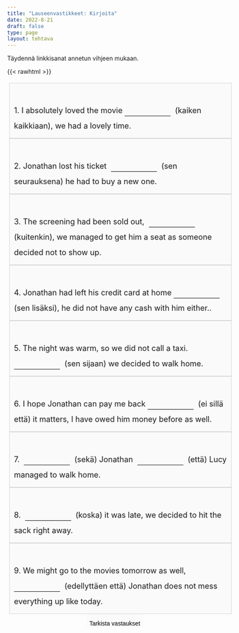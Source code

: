 ```yaml
---
title: "Lauseenvastikkeet: Kirjoita"
date: 2022-8-21
draft: false
type: page
layout: tehtava
---
```


Täydennä linkkisanat annetun vihjeen mukaan.

{{< rawhtml >}}
<div class="tehtava">
<form autocomplete="off">
  <ol>
  
<section>
<br>1. I absolutely loved the movie&nbsp;<li><input id="q1" type="text"/><span></span></li>&nbsp; (kaiken kaikkiaan), we had a lovely time. 
</section>
<section>
<br>2. Jonathan lost his ticket &nbsp;<li><input id="q2" type="text"/><span></span></li>&nbsp; (sen seurauksena) he had to buy a new one.
</section>
<section>
<br>3. The screening had been sold out, &nbsp;<li><input id="q3" type="text"/><span></span></li>&nbsp; (kuitenkin), we managed to get him a seat as someone decided not to show up.
</section>
<section>
<br>4. Jonathan had left his credit card at home&nbsp;<li><input id="q4" type="text"/><span></span></li>&nbsp; (sen lisäksi), he did not have any cash with him either..
</section>
<section>
<br>5. The night was warm, so we did not call a taxi. &nbsp;<li><input id="q5" type="text"/><span></span></li>&nbsp; (sen sijaan) we decided to walk home.
</section>
<section>
<br>6. I hope Jonathan can pay me back&nbsp;<li><input id="q6" type="text"/><span></span></li>&nbsp; (ei sillä että) it matters, I have owed him money before as well.
</section>
<section>
<br>7. &nbsp;<li><input id="q7" type="text"/><span></span></li>&nbsp; (sekä) Jonathan  &nbsp;<li><input id="q8" type="text"/><span></span></li>&nbsp; (että) Lucy managed to walk home.
</section>
<section>
<br>8. &nbsp;<li><input id="q9" type="text"/><span></span></li>&nbsp; (koska) it was late, we decided to hit the sack right away.
</section>
<section>
<br>9. We might go to the movies tomorrow as well, &nbsp;<li><input id="q10" type="text"/><span></span></li>&nbsp; (edellyttäen että) Jonathan does not mess everything up like today.
  </ol>
  
<div id="buttonWrapper">
   <input type="submit" id="submit" value="Tarkista vastaukset" />
   </div>
</form>

</div>

<style>
li {
display: inline-block;
align-content: center;
}

.tehtava ol {
list-style: none;
margin-left: 0;
padding-left: 5px;
font-size: 1.125rem !important;
}

.oikein input[type=text] {
    outline: none;
    border: none;
    border-bottom: 2px solid #299617;
    margin-bottom: -1px;
  }
  
.vaarin input[type=text] {
    outline: none;
    border: none;
    border-bottom: 2px dashed #DA2C43;
    margin-bottom: -1px;
}

    
#submit {
  border: 0px;
  padding-top: 1em;
}

.dark #submit {
  color: #FFFFFF;
  border: 0px;
  padding-top: 1em;
}

.tehtava #vastauspainike {
  text-align: center;
  margin: 0 auto;
}

form {
  line-height: 2;
}

form input {
    outline: none;
    border: none;
    border-bottom: 1px solid black;
    font-size: inherit;
    background-color: #fafafa;
}

.dark input {
  background-color: #181a1b;
  color: #FFFFFF;
  border-bottom: 1px solid white;
}

.tehtava input[type="text"] {
  text-align: center;
}

.tehtava span {
    font-family:  'Open Sans', 'Helvetica Neue', sans-serif;
    font-size: inherit;
}

.tehtava input[type="text"] {
    width: 6em;
}

.tehtava span {
    position: absolute;
    left: -9999px;
    display: inline-block;
    min-width: 6em;
}

.tehtava section {
    position: relative;
    padding: 10px 10px;
    width: 100%;
    float: left;
    background: #fafafa;
    border: 1px solid #d4d4d4;
    }

.dark section {
    background: #181a1b;
     color: #FFFFFF;
  }

 #buttonWrapper {
  width: 100%;
  display: flex;
  align-items: center;
  justify-content: center;
 }

</style>

<script>
var answers = {
  "q1": ["all in all"],
  "q2": ["as a result", "consequently"],
  "q3": ["still", "however", "nevertheless", "nonetheless"],
  "q4": ["besides", "on top of that", "in addition", "what's more", "moreover" "futhermore"],
  "q5": ["for all that","all the same", "even so"],
  "q6": ["not that it matters"],
  "q7": ["instead"],
  "q8": ["both"],
  "q9": ["and"],
  "q10": ["as", "since"],
  "q11": ["provided that", "providing that"],
};

function markAnswers() {
  $("input[type='text']").each(function() {
    console.log($.inArray(this.value, answers[this.id]));
    if ($.inArray(this.value.toLowerCase().trim(), answers[this.id]) === -1) {
      $(this).parent()[0].setAttribute("class", "vaarin");
    } else {
      $(this).parent()[0].setAttribute("class", "oikein");
    }
  })
}

$("form").on("submit", function(e) {
  e.preventDefault();
  markAnswers();
});

const input = document.querySelector('.tehtava input');
const span = document.querySelector('.tehtava span');

document.querySelectorAll("input").forEach(elem => elem.addEventListener('input', function (event) {
    span.innerHTML = this.value.replace(/\s/g, '&nbsp;');
    this.style.width = span.offsetWidth + 'px';
}));

</script>
</rawhtml>